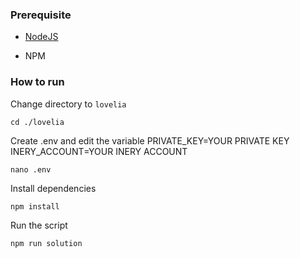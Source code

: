 ### Prerequisite

- [NodeJS](https://nodejs.org/en/)

- NPM



### How to run

Change directory to ```lovelia```

```shell
cd ./lovelia
```

Create .env and edit the variable
PRIVATE_KEY=YOUR PRIVATE KEY
INERY_ACCOUNT=YOUR INERY ACCOUNT

```shell
nano .env
```

Install dependencies

```shell
npm install
```

Run the script

```
npm run solution
```
